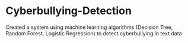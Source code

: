 # Cyberbullying-Detection
Created a system using machine learning algorithms (Decision Tree, Random Forest, Logistic Regression) to detect cyberbullying in text data
